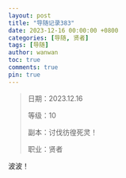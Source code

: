 ```yaml
---
layout: post
title: "导随记录383"
date: 2023-12-16 00:00:00 +0800
categories: [导随, 贤者]
tags: [导随]
author: wanwan
toc: true
comments: true
pin: true
---
```

> 日期：2023.12.16
>
> 等级：10
>
> 副本：讨伐彷徨死灵！
>
> 职业：贤者

波波！